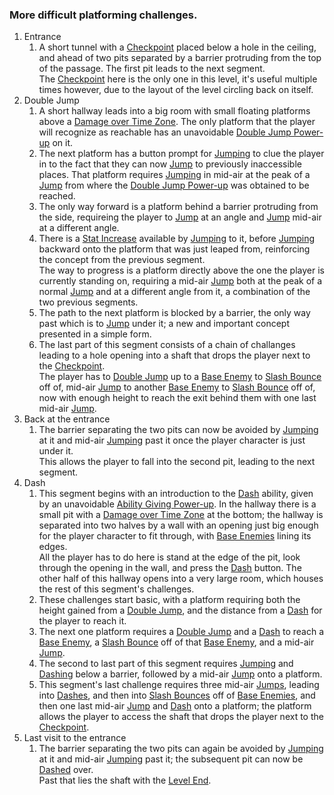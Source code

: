 ### More difficult platforming challenges.

1. Entrance
	1. A short tunnel with a [Checkpoint](../Enviromental%20Features/Helpful/Checkpoint.md) placed below a hole in the ceiling, and ahead of two pits separated by a barrier protruding from the top of the passage. The first pit leads to the next segment.<br>The [Checkpoint](../Enviromental%20Features/Helpful/Checkpoint.md) here is the only one in this level, it's useful multiple times however, due to the layout of the level circling back on itself.
2. Double Jump
	1. A short hallway leads into a big room with small floating platforms above a [Damage over Time Zone](../Enviromental%20Features/Harmful/Damage&20Zones.md). The only platform that the player will recognize as reachable has an unavoidable [Double Jump Power-up](../Enviromental%20Features/Helpful/Power-ups/Double&20Jump.md) on it.
	2. The next platform has a button prompt for [Jumping](../../Player%20Character/Ultion/Abilities/Jump.md) to clue the player in to the fact that they can now [Jump](../../Player%20Character/Ultion/Abilities/Jump.md) to previously inaccessible places. That platform requires [Jumping](../../Player%20Character/Ultion/Abilities/Jump.md) in mid-air at the peak of a [Jump](../../Player%20Character/Ultion/Abilities/Jump.md) from where the [Double Jump Power-up](../Enviromental%20Features/Helpful/Power-ups/Double&20Jump.md) was obtained to be reached.
	3. The only way forward is a platform behind a barrier protruding from the side, requireing the player to [Jump](../../Player%20Character/Ultion/Abilities/Jump.md) at an angle and [Jump](../../Player%20Character/Ultion/Abilities/Jump.md) mid-air at a different angle.
	4. There is a [Stat Increase](../Enviromental%20Features/Helpful/Power-ups/Stat&20Increases) available by [Jumping](../../Player%20Character/Ultion/Abilities/Jump.md) to it, before [Jumping](../../Player%20Character/Ultion/Abilities/Jump.md) backward onto the platform that was just leaped from, reinforcing the concept from the previous segment.<br>The way to progress is a platform directly above the one the player is currently standing on, requiring a mid-air [Jump](../../Player%20Character/Ultion/Abilities/Jump.md) both at the peak of a normal [Jump](../../Player%20Character/Ultion/Abilities/Jump.md) and at a different angle from it, a combination of the two previous segments.
	5. The path to the next platform is blocked by a barrier, the only way past which is to [Jump](../../Player%20Character/Ultion/Abilities/Jump.md) under it; a new and important concept presented in a simple form.
 	6. The last part of this segment consists of a chain of challanges leading to a hole opening into a shaft that drops the player next to the [Checkpoint](../Enviromental%20Features/Helpful/Checkpoint.md).<br>The player has to [Double Jump](../../Player%20Character/Ultion/Abilities/Jump.md) up to a [Base Enemy](../Enviromental%20Features/Harmful/Enemies/Base%20Enemy.md) to [Slash Bounce](../../Player%20Character/Ultion/Abilities/Slash.md) off of, mid-air [Jump](../../Player%20Character/Ultion/Abilities/Jump.md) to another [Base Enemy](../Enviromental%20Features/Harmful/Enemies/Base%20Enemy.md) to [Slash Bounce](../../Player%20Character/Ultion/Abilities/Slash.md) off of, now with enough height to reach the exit behind them with one last mid-air [Jump](../../Player%20Character/Ultion/Abilities/Jump.md).
3. Back at the entrance
	1. The barrier separating the two pits can now be avoided by [Jumping](../../Player%20Character/Ultion/Abilities/Jump.md) at it and mid-air [Jumping](../../Player%20Character/Ultion/Abilities/Jump.md) past it once the player character is just under it.<br>This allows the player to fall into the second pit, leading to the next segment.
4. Dash
	1. This segment begins with an introduction to the [Dash](../../Player%20Character/Ultion/Abilities/Dash.md) ability, given by an unavoidable [Ability Giving Power-up](../Enviromental%20Features/Helpful/Power-ups/Ability&20Giving.md). In the hallway there is a small pit with a [Damage over Time Zone](../Enviromental%20Features/Harmful/Damage&20Zones.md) at the bottom; the hallway is separated into two halves by a wall with an opening just big enough for the player character to fit through, with [Base Enemies](../Enviromental%20Features/Harmful/Enemies/Base%20Enemy.md) lining its edges.<br>All the player has to do here is stand at the edge of the pit, look through the opening in the wall, and press the [Dash](../../Player%20Character/Ultion/Abilities/Dash.md) button. The other half of this hallway opens into a very large room, which houses the rest of this segment's challenges.
	2. These challenges start basic, with a platform requiring both the height gained from a [Double Jump](../../Player%20Character/Ultion/Abilities/Jump.md), and the distance from a [Dash](../../Player%20Character/Ultion/Abilities/Dash.md) for the player to reach it.
	3. The next one platform requires a [Double Jump](../../Player%20Character/Ultion/Abilities/Jump.md) and a [Dash](../../Player%20Character/Ultion/Abilities/Dash.md) to reach a [Base Enemy](../Enviromental%20Features/Harmful/Enemies/Base%20Enemy.md), a [Slash Bounce](../../Player%20Character/Ultion/Abilities/Slash.md) off of that [Base Enemy](../Enviromental%20Features/Harmful/Enemies/Base%20Enemy.md), and a mid-air [Jump](../../Player%20Character/Ultion/Abilities/Jump.md).
	4. The second to last part of this segment requires [Jumping](../../Player%20Character/Ultion/Abilities/Jump.md) and [Dashing](../../Player%20Character/Ultion/Abilities/Dash.md) below a barrier, followed by a mid-air [Jump](../../Player%20Character/Ultion/Abilities/Jump.md) onto a platform.
	5. This segment's last challenge requires three mid-air [Jumps](../../Player%20Character/Ultion/Abilities/Jump.md), leading into [Dashes](../../Player%20Character/Ultion/Abilities/Dash.md), and then into [Slash Bounces](../../Player%20Character/Ultion/Abilities/Slash.md) off of [Base Enemies](../Enviromental%20Features/Harmful/Enemies/Base%20Enemy.md), and then one last mid-air [Jump](../../Player%20Character/Ultion/Abilities/Jump.md) and [Dash](../../Player%20Character/Ultion/Abilities/Dash.md) onto a platform; the platform allows the player to access the shaft that drops the player next to the [Checkpoint](../Enviromental%20Features/Helpful/Checkpoint.md).
5. Last visit to the entrance
	1. The barrier separating the two pits can again be avoided by [Jumping](../../Player%20Character/Ultion/Abilities/Jump.md) at it and mid-air [Jumping](../../Player%20Character/Ultion/Abilities/Jump.md) past it; the subsequent pit can now be [Dashed](../../Player%20Character/Ultion/Abilities/Dash.md) over.<br>Past that lies the shaft with the [Level End](../Enviromental%20Features/Neutral/Level%20End.md).
